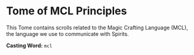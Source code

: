 # Tome of MCL Principles

This Tome contains scrolls related to the Magic Crafting Language (MCL), the language we use to communicate with Spirits.

**Casting Word:** `mcl`
